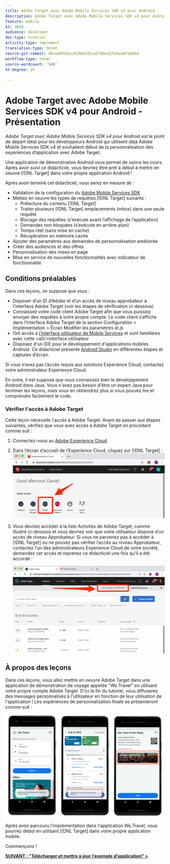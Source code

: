 ```yaml
---
title: Adobe Target avec Adobe Mobile Services SDK v4 pour Android
description: Adobe Target avec Adobe Mobile Services SDK v4 pour Android est le point de départ idéal pour les développeurs Android qui utilisent déjà Adobe Mobile Services SDK v4 et souhaitent début de la personnalisation des expériences d’application avec Adobe Target.
feature: mobile
kt: 3040
audience: developer
doc-type: tutorial
activity-type: implement
translation-type: tm+mt
source-git-commit: d6cedd55dcc9c08d2d2ca5709e15fe5ea9fab8b8
workflow-type: tm+mt
source-wordcount: '549'
ht-degree: 2%

---
```



# Adobe Target avec Adobe Mobile Services SDK v4 pour Android - Présentation

_Adobe Target avec Adobe Mobile Services SDK v4 pour_ Android est le point de départ idéal pour les développeurs Android qui utilisent déjà Adobe Mobile Services SDK v4 et souhaitent début de la personnalisation des expériences d’application avec Adobe Target.

Une application de démonstration Android vous permet de suivre les cours. Après avoir suivi ce didacticiel, vous devriez être prêt à début à mettre en oeuvre [!DNL Target] dans votre propre application Android !

Après avoir terminé cet didacticiel, vous serez en mesure de :

* Validation de la configuration du [Adobe Mobile Services SDK](https://docs.adobe.com/content/help/en/mobile-services/android/getting-started-android/requirements.html)
* Mettez en oeuvre les types de requêtes [!DNL Target] suivants :
   * Prélecture du contenu [!DNL Target]
   * Traiter plusieurs [!DNL Target] emplacements (mbox) dans une seule requête
   * Blocage des requêtes (s’exécute avant l’affichage de l’application)
   * Demandes non bloquées (s’exécute en arrière-plan)
   * Temps réel (sans mise en cache)
   * Récupération en mémoire cache
* Ajouter des paramètres aux demandes de personnalisation améliorée
* Créer des audiences et des offres
* Personnalisation des mises en page
* Mise en service de nouvelles fonctionnalités avec indicateur de fonctionnalité

## Conditions préalables

Dans ces leçons, on suppose que vous :

* Disposer d’un ID d’Adobe et d’un accès de niveau approbateur à l’interface Adobe Target (voir les étapes de vérification ci-dessous)
* Connaissez votre code client Adobe Target afin que vous puissiez envoyer des requêtes à votre propre compte. Le code client s’affiche dans l’interface Adobe Target de la section   Configuration > Implémentation > Écran Modifier les paramètres at.js
* Ont accès à [l&#39;interface utilisateur de Mobile Services](https://mobilemarketing.adobe.com) et sont familières avec cette &lt;a0/>interface utilisateur
* Disposez d&#39;un IDE pour le développement d&#39;applications mobiles Android. Ce didacticiel présente [Android Studio](https://developer.android.com/studio/install) en différentes étapes et captures d’écran.

Si vous n’avez pas l’accès requis aux solutions Experience Cloud, contactez votre administrateur Experience Cloud.

En outre, il est supposé que vous connaissez bien le développement Android dans Java. Vous n&#39;avez pas besoin d&#39;être un expert Java pour terminer les leçons, mais vous en obtiendrez plus si vous pouvez lire et comprendre facilement le code.

### Vérifier l&#39;accès à Adobe Target

Cette leçon nécessite l&#39;accès à Adobe Target. Avant de passer aux étapes suivantes, vérifiez que vous avez accès à Adobe Target en procédant comme suit :

1. Connectez-vous au [Adobe Experience Cloud](https://experience.adobe.com/)
1. Dans l’écran d’accueil de l’Experience Cloud, cliquez sur [!DNL Target] :
   ![Écran d’accueil Experience Cloud](assets/aec_homeScreen_clickTarget.png)
1. Vous devriez accéder à la liste Activités de Adobe Target, comme illustré ci-dessous et vous devriez voir que votre utilisateur dispose d’un accès de niveau Approbateur. Si vous ne parvenez pas à accéder à [!DNL Target] ou ne pouvez pas vérifier l’accès au niveau Approbateur, contactez l’un des administrateurs Experience Cloud de votre société, demandez cet accès et reprenez ce didacticiel une fois qu’il a été accordé :

   ![Interface utilisateur Adobe](assets/targetUI_approver.png)

## À propos des leçons

Dans ces leçons, vous allez mettre en oeuvre Adobe Target dans une application de démonstration de voyage appelée &quot;We.Travel&quot; en utilisant votre propre compte Adobe Target. D&#39;ici la fin du tutoriel, vous diffuserez des messages personnalisés à l&#39;utilisateur en fonction de leur utilisation de l&#39;application ! Les expériences de personnalisation finale se présenteront comme suit :

![Fin de l&#39;application We.Travel](assets/overview_final_result.jpg)

Après avoir parcouru l&#39;implémentation dans l&#39;application We.Travel, vous pourrez début en utilisant [!DNL Target] dans votre propre application mobile.

Commençons !

**[SUIVANT : &quot;Télécharger et mettre à jour l’exemple d’application&quot; >](download-and-update-the-sample-app.md)**

